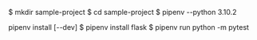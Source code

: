 $ mkdir sample-project
$ cd sample-project
$ pipenv --python 3.10.2

pipenv install [--dev] <package name>
$ pipenv install flask
$ pipenv run python -m pytest
